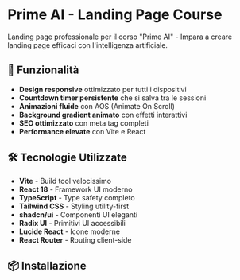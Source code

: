# Prime AI - Landing Page Course

Landing page professionale per il corso "Prime AI" - Impara a creare landing page efficaci con l'intelligenza artificiale.

## 🚀 Funzionalità

- **Design responsive** ottimizzato per tutti i dispositivi
- **Countdown timer persistente** che si salva tra le sessioni
- **Animazioni fluide** con AOS (Animate On Scroll)
- **Background gradient animato** con effetti interattivi
- **SEO ottimizzato** con meta tag completi
- **Performance elevate** con Vite e React

## 🛠️ Tecnologie Utilizzate

- **Vite** - Build tool velocissimo
- **React 18** - Framework UI moderno
- **TypeScript** - Type safety completo
- **Tailwind CSS** - Styling utility-first
- **shadcn/ui** - Componenti UI eleganti
- **Radix UI** - Primitivi UI accessibili
- **Lucide React** - Icone moderne
- **React Router** - Routing client-side

## 📦 Installazione

